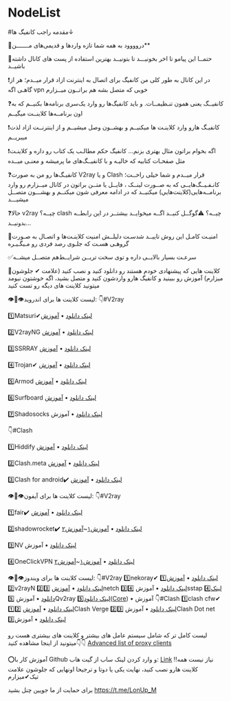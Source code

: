 # NodeList
#مقدمه راجب کانفیگ ها↓

🌚دروووود به همه شما تازه وارد‌ها و قدیمی‌های مـــــــن**

🚨حتمــا این پیامو تا اخر بخونیـــد تا بتونیــد بهترین استفاده از پست های کانال داشته باشیــد

❗در این کانال به طور کلی من کانفیگ برای اتصال به اینترنت ازاد قرار میــدم؛ هر از گاهـی اگه vpn خوبی که متصل بشه هم براتــون میــزارم

❓کانفیــگ یعنی همون تنـظیمــات. و باید کانفیگ‌ها رو وارد یک‌سری برنامه‌ها بکنیــم که به اون برنامــه‌ها کلاینــت میگیــم

❗کانفیـگ هارو وارد کلاینـت ها میکنیــم و بهشــون وصل میشیــم و از اینترنــت ازاد لذت میبریــم

❗اگه بخوام براتون مثال بهتری بزنم… کانفیگ حکم مطالـب یک کتاب رو داره و کلاینـت مثل صفحـات کتابیه که خالیـه و با کانفیــگ‌های ما پرمیشه و معنـی میــده

❓کانفیـگ‌ها رو من به صورت V2ray و یا Clash قرار میــدم و شما خیلی راحــت؛ کانـفـیــگ‌هایــی که به صــورت لینــک ، فایــل یا متــن براتون در کانال میــزارم رو وارد برنامــه‌هایی(کلاینت‌هايي) میکنیــد که در ادامه معرفی شون میکنــم و بهشـــون متصــل میشیـــد

❓حالا v2ray چیــه؟ clash چیــه؟
⚠گوگــل کنیــد اگــه میخوایــد بیشتــر در این رابطــه بدونیــد…

💯امنیـت کامـل این روش تاییــد شدسـت دلیلــش امنیت کلاینـت‌ها و اتصـال به صـورت گروهـی هسـت که جلـوی رصد فردی رو مـیگـیـره

✅سرعـت بسیار بالایــی داره و توی سخت تریــن شرایــط‌هم متصــل میشــه

🔆کلاینت هایی که پیشنهادی خودم هستند رو دانلود کنید و نصب کنید (علامت ✔ جلوشون میزارم) آموزش رو ببینید و کانفیگ هارو واردشون کنید و متصل بشید، اگه خوشتون نیومد میتونید کلاینت های دیگه رو تست کنید

👁👄👁لیست کلاینت ها برای اندروید: 👇#V2ray

1️⃣Matsuri✔[لینک دانلود](https://play.google.com/store/apps/details?id=moe.matsuri.lite) • [آموزش](https://t.me/LonUp_M/973)

2️⃣V2rayNG  [لینک دانلود](https://github.com/2dust/v2rayNG/releases/download/1.8.2/v2rayNG_1.8.2.apk) • [آموزش](https://t.me/LonUp_M/964)

3️⃣SSRRAY [لینک دانلود](https://github.com/xxf098/shadowsocksr-v2ray-trojan-android/releases/download/v3.8.23/ssrray-release-3.8.23.apk) • [آموزش](https://t.me/LonUp_M/994)

4️⃣Trojan✔ [لینک دانلود](https://play.google.com/store/apps/details?id=com.crosserr.trojan) • [آموزش](https://t.me/LonUp_M/760)

5️⃣Armod [لینک دانلود](https://play.google.com/store/apps/details?id=com.artunnel57) • [آموزش](https://t.me/LonUp_M/996)

6️⃣Surfboard [لینک دانلود](https://github.com/getsurfboard/surfboard/releases/download/2.20.6/mobile-universal-release.apk) • [آموزش](https://t.me/LonUp_M/997)

7️⃣Shadosocks  [لینک دانلود](https://github.com/shadowsocks/shadowsocks-android/releases/download/v5.3.3/shadowsocks-universal-5.3.3.apk) • آموزش

👇#Clash

1️⃣Hiddify  [لینک دانلود](https://github.com/hiddify/HiddifyProxyAndroid/releases/download/v0.14/hiddify-2.6.9-h0.14-meta-alpha-universal-release.apk) • [آموزش](https://t.me/LonUp_M/947)

2️⃣Clash.meta  [لینک دانلود](https://f-droid.org/repo/com.github.metacubex.clash.meta_207000.apk) • [آموزش](https://t.me/LonUp_M/947)

3️⃣Clash for android✔️  [لینک دانلود](https://github.com/Kr328/ClashForAndroid/releases/download/v2.5.12/cfa-2.5.12-premium-universal-release.apk) • [آموزش](https://t.me/LonUp_M/947)

👁👄👁لیست کلاینت ها برای آیفون:
👇#V2ray


1️⃣fair✔️  [لینک دانلود](https://apps.apple.com/us/app/fair-vpn/id1533873488) • [آموزش](https://t.me/LonUp_M/901?single)


2️⃣shadowrocket✔️  [لینک دانلود](https://apps.apple.com/us/app/shadowrocket/id932747118) • [آموزش۱](https://t.me/LonUp_M/923)~[آموزش۲](https://t.me/LonUp_M/924)


3️⃣NV  [لینک دانلود](https://apps.apple.com/us/app/napsternetv/id1629465476) • آموزش


4️⃣OneClickVPN  [لینک دانلود](https://apps.apple.com/us/app/id1545555197) • [آموزش۱](https://t.me/LonUp_M/921?single)~[آموزش۲](https://t.me/LonUp_M/925)

👁👄👁لیست کلاینت ها برای ویندوز:
👇#V2ray
1️⃣nekoray✔
1️⃣[لینک دانلود](https://github.com/MatsuriDayo/nekoray/releases/download/2.20/nekoray-2.20-2023-03-25-windows64.zip) • [آموزش](https://t.me/LonUp_M/967)
2️⃣v2rayN
2️⃣[لینک دانلود](https://github.com/2dust/v2rayN/releases/download/5.39/v2rayN-Core.zip) • [آموزش](https://t.me/LonUp_M/969)
3️⃣netch
3️⃣[لینک دانلود](https://github.com/netchx/netch/releases/download/1.9.7/Netch.7z) • آموزش
4️⃣sstap
4️⃣[لینک دانلود](https://raw.githubusercontent.com/githello123/sstap/master/SSTap-beta-setup-1.1.0.1.exe.7z) • آموزش
5️⃣Qv2ray
5️⃣[لینک دانلود](https://github.com/Qv2ray/Qv2ray/releases/download/v2.7.0/Qv2ray-v2.7.0-Windows-Installer.exe)([Core](https://github.com/v2fly/v2ray-core/releases/download/v5.4.1/v2ray-windows-64.zip)) • آموزش
👇#Clash
1️⃣clash cfw✔
1️⃣[لینک دانلود](https://github.com/Fndroid/clash_for_windows_pkg/releases/download/0.20.19/Clash.for.Windows.Setup.0.20.19.exe) • [آموزش](https://t.me/LonUp_M/968)
2️⃣Clash Verge
2️⃣[لینک دانلود](https://github.com/zzzgydi/clash-verge/releases/download/v1.3.0/Clash.Verge_1.3.0_x64_en-US.msi) • آموزش
3️⃣Clash Dot net
3️⃣[لینک دانلود](https://t.me/ClashDotNetFramework/12) • آموزش

لیست کامل تر که شامل سیستم عامل های بیشتر و کلاینت های بیشتری هست رو میتونید از اینجا مشاهده کنید👇👇
[Advanced list of proxy clients](https://telegra.ph/لیست-بهترین-کلاینت%E2%80%8Cها-برای-اتصال-به-پروکسی-آموزش-01-26)

⭕آموزش کار با Github و وارد کردن لینک ساب از گیت هاب: [Link](https://t.me/LonUp_M/927)
‼نیاز نیست همه کلاینت هارو نصب کنید، نهایت یکی یا دوتا و ترجیحا اونهایی که جلوشون علامت تیک✔میزارم

برای حمایت از ما جویین چنل بشید
https://t.me/LonUp_M
